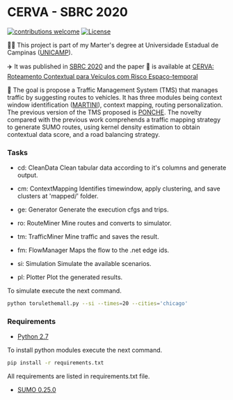 # CERVA - SBRC 2020

[![contributions welcome](https://img.shields.io/badge/contributions-welcome-brightgreen.svg?style=flat)](https://github.com/lucaslzl/cerva/issues)
[![License](https://img.shields.io/badge/License-Apache%202.0-blue.svg)](https://opensource.org/licenses/Apache-2.0)

:man_student: This project is part of my Marter's degree at Universidade Estadual de Campinas ([UNICAMP](https://ic.unicamp.br/)). 

:airplane: It was published in [SBRC 2020](http://sbrc2020.sbc.org.br/?lang=en) and the paper :notebook: is available at [CERVA: Roteamento Contextual para Veículos com Risco Espaço-temporal](https://sol.sbc.org.br/index.php/sbrc/article/view/12296)

:car: The goal is propose a Traffic Management System (TMS) that manages traffic by suggesting routes to vehicles. It has three modules being context window identification ([MARTINI](https://github.com/lucaslzl/martini)), context mapping, routing personalization. The previous version of the TMS proposed is [PONCHE](https://github.com/lucaslzl/ponche). The novelty compared with the previous work comprehends a traffic mapping strategy to generate SUMO routes, using kernel density estimation to obtain contextual data score, and a road balancing strategy.

### Tasks

- cd: CleanData
Clean tabular data according to it's columns and generate output.

- cm: ContextMapping
Identifies timewindow, apply clustering, and save clusters at 'mapped/' folder.

- ge: Generator
Generate the execution cfgs and trips.

- ro: RouteMiner
Mine routes and converts to simulator.

- tm: TrafficMiner
Mine traffic and saves the result.

- fm: FlowManager
Maps the flow to the .net edge ids.

- si: Simulation
Simulate the available scenarios.

- pl: Plotter
Plot the generated results.


To simulate execute the next command.

```bash
python torulethemall.py --si --times=20 --cities='chicago'
```

### Requirements

- [Python 2.7](https://www.python.org/downloads/)

To install python modules execute the next command.

```bash
pip install -r requirements.txt
```

All requirements are listed in requirements.txt file.

- [SUMO 0.25.0](https://sourceforge.net/projects/sumo/files/sumo/version%200.25.0/)
